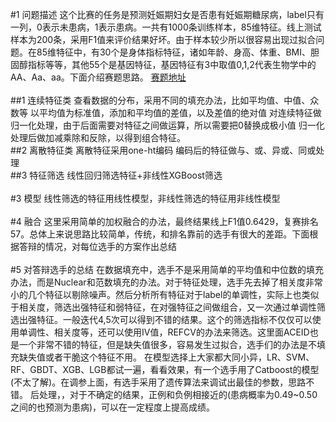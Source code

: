 #1 问题描述
这个比赛的任务是预测妊娠期妇女是否患有妊娠期糖尿病，label只有一列，0表示未患病，1表示患病。一共有1000条训练样本，85维特征。线上测试样本为200条，采用F1值来评价结果好坏。由于样本较少所以很容易出现过拟合问题。在85维特征中，有30个是身体指标特征，诸如年龄、身高、体重、BMI、胆固醇指标等等，其他55个是基因特征，基因特征有3中取值0,1,2代表生物学中的AA、Aa、aa。下面介绍赛题思路。
[赛题地址](https://tianchi.aliyun.com/competition/introduction.htm?spm=5176.11165261.5678.1.66977190O9P200&raceId=231638)
<br>
<br>
##1 连续特征类
  查看数据的分布，采用不同的填充办法，比如平均值、中值、众数等
  以平均值为标准值，添加和平均值的差值，以及差值的绝对值
  对连续特征做归一化处理，由于后面需要对特征之间做运算，所以需要把0替换成极小值
  归一化处理后做加减乘除和反除，以得到组合特征。
<br>
##2 离散特征类
  离散特征采用one-ht编码
  编码后的特征做与、或、异或、同或处理
<br>
##3 特征筛选
  线性回归筛选特征+非线性XGBoost筛选
<br>
<br>
#3 模型
  线性筛选的特征用线性模型，非线性筛选的特征用非线性模型
<br>
<br>
#4 融合
  这里采用简单的加权融合的办法，最终结果线上F1值0.6429，复赛排名57。总体上来说思路比较简单，传统，和排名靠前的选手有很大的差距。下面根据答辩的情况，对每位选手的方案作出总结
<br>
<br>
#5 对答辩选手的总结
在数据填充中，选手不是采用简单的平均值和中位数的填充办法，而是Nuclear和范数填充的办法。对于特征处理，选手先去掉了相关度非常小的几个特征以剔除噪声。然后分析所有特征对于label的单调性，实际上也类似于相关度，筛选出强特征和弱特征，在对强特征之间做组合，又一次通过单调性筛选出强特征。一般迭代4,5次可以得到不错的结果。这个的筛选指标不仅仅可以使用单调性、相关度等，还可以使用IV值，REFCV的办法来筛选。这里面ACEID也是一个非常不错的特征，但是缺失值很多，容易发生过拟合，选手们的办法是不填充缺失值或者干脆这个特征不用。
在模型选择上大家都大同小异，LR、SVM、RF、GBDT、XGB、LGB都试一遍，看看效果，有一个选手用了Catboost的模型(不太了解)。在调参上面，有选手采用了遗传算法来调试出最佳的参数，思路不错。
后处理，，对于不确定的结果，正例和负例相接近的(患病概率为0.49~0.50之间的也预测为患病)，可以在一定程度上提高成绩。